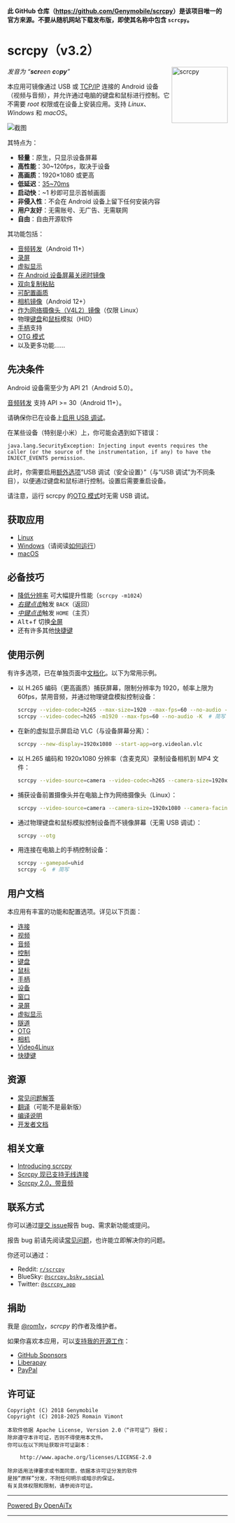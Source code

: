 **此 GitHub 仓库（<https://github.com/Genymobile/scrcpy>）是该项目唯一的官方来源。不要从随机网站下载发布版，即使其名称中包含 `scrcpy`。**

# scrcpy（v3.2）

<img src="app/data/icon.svg" width="128" height="128" alt="scrcpy" align="right" />

_发音为 “**scr**een **c**o**py**”_

本应用可镜像通过 USB 或 [TCP/IP](doc/connection.md#tcpip-wireless) 连接的 Android 设备（视频与音频），并允许通过电脑的键盘和鼠标进行控制。它不需要 _root_ 权限或在设备上安装应用。支持 _Linux_、_Windows_ 和 _macOS_。

![截图](assets/screenshot-debian-600.jpg)

其特点为：

 - **轻量**：原生，只显示设备屏幕
 - **高性能**：30~120fps，取决于设备
 - **高画质**：1920×1080 或更高
 - **低延迟**：[35~70ms][lowlatency]
 - **启动快**：~1 秒即可显示首帧画面
 - **非侵入性**：不会在 Android 设备上留下任何安装内容
 - **用户友好**：无需账号、无广告、无需联网
 - **自由**：自由开源软件

[lowlatency]: https://github.com/Genymobile/scrcpy/pull/646

其功能包括：
 - [音频转发](doc/audio.md)（Android 11+）
 - [录屏](doc/recording.md)
 - [虚拟显示](doc/virtual_display.md)
 - [在 Android 设备屏幕关闭时镜像](doc/device.md#turn-screen-off)
 - [双向复制粘贴](doc/control.md#copy-paste)
 - [可配置画质](doc/video.md)
 - [相机镜像](doc/camera.md)（Android 12+）
 - [作为网络摄像头（V4L2）镜像](doc/v4l2.md)（仅限 Linux）
 - 物理[键盘][hid-keyboard]和[鼠标][hid-mouse]模拟（HID）
 - [手柄](doc/gamepad.md)支持
 - [OTG 模式](doc/otg.md)
 - 以及更多功能……

[hid-keyboard]: doc/keyboard.md#physical-keyboard-simulation
[hid-mouse]: doc/mouse.md#physical-mouse-simulation

## 先决条件

Android 设备需至少为 API 21（Android 5.0）。

[音频转发](doc/audio.md) 支持 API >= 30（Android 11+）。

请确保你已在设备上[启用 USB 调试][enable-adb]。

[enable-adb]: https://developer.android.com/studio/debug/dev-options#enable

在某些设备（特别是小米）上，你可能会遇到如下错误：

```
java.lang.SecurityException: Injecting input events requires the caller (or the source of the instrumentation, if any) to have the INJECT_EVENTS permission.
```

此时，你需要启用[额外选项][control]“USB 调试（安全设置）”（与“USB 调试”为不同条目），以便通过键盘和鼠标进行控制。设置后需要重启设备。

[control]: https://github.com/Genymobile/scrcpy/issues/70#issuecomment-373286323

请注意，运行 scrcpy 的[OTG 模式](doc/otg.md)时无需 USB 调试。

## 获取应用

 - [Linux](doc/linux.md)
 - [Windows](doc/windows.md)（请阅读[如何运行](doc/windows.md#run)）
 - [macOS](doc/macos.md)

## 必备技巧

 - [降低分辨率](doc/video.md#size) 可大幅提升性能（`scrcpy -m1024`）
 - [_右键点击_](doc/mouse.md#mouse-bindings)触发 `BACK`（返回）
 - [_中键点击_](doc/mouse.md#mouse-bindings)触发 `HOME`（主页）
 - <kbd>Alt</kbd>+<kbd>f</kbd> 切换[全屏](doc/window.md#fullscreen)
 - 还有许多其他[快捷键](doc/shortcuts.md)

## 使用示例

有许多选项，已在单独页面中[文档化](#user-documentation)。以下为常用示例。

 - 以 H.265 编码（更高画质）捕获屏幕，限制分辨率为 1920，帧率上限为 60fps，禁用音频，并通过物理键盘模拟控制设备：

    ```bash
    scrcpy --video-codec=h265 --max-size=1920 --max-fps=60 --no-audio --keyboard=uhid
    scrcpy --video-codec=h265 -m1920 --max-fps=60 --no-audio -K  # 简写
    ```

 - 在新的虚拟显示屏启动 VLC（与设备屏幕分离）：

    ```bash
    scrcpy --new-display=1920x1080 --start-app=org.videolan.vlc
    ```

 - 以 H.265 编码和 1920x1080 分辨率（含麦克风）录制设备相机到 MP4 文件：

    ```bash
    scrcpy --video-source=camera --video-codec=h265 --camera-size=1920x1080 --record=file.mp4
    ```

 - 捕获设备前置摄像头并在电脑上作为网络摄像头（Linux）：

    ```bash
    scrcpy --video-source=camera --camera-size=1920x1080 --camera-facing=front --v4l2-sink=/dev/video2 --no-playback
    ```

 - 通过物理键盘和鼠标模拟控制设备而不镜像屏幕（无需 USB 调试）：

    ```bash
    scrcpy --otg
    ```

 - 用连接在电脑上的手柄控制设备：

    ```bash
    scrcpy --gamepad=uhid
    scrcpy -G  # 简写
    ```

## 用户文档

本应用有丰富的功能和配置选项。详见以下页面：

 - [连接](doc/connection.md)
 - [视频](doc/video.md)
 - [音频](doc/audio.md)
 - [控制](doc/control.md)
 - [键盘](doc/keyboard.md)
 - [鼠标](doc/mouse.md)
 - [手柄](doc/gamepad.md)
 - [设备](doc/device.md)
 - [窗口](doc/window.md)
 - [录屏](doc/recording.md)
 - [虚拟显示](doc/virtual_display.md)
 - [隧道](doc/tunnels.md)
 - [OTG](doc/otg.md)
 - [相机](doc/camera.md)
 - [Video4Linux](doc/v4l2.md)
 - [快捷键](doc/shortcuts.md)

## 资源

 - [常见问题解答](FAQ.md)
 - [翻译][wiki]（可能不是最新版）
 - [编译说明](doc/build.md)
 - [开发者文档](doc/develop.md)

[wiki]: https://github.com/Genymobile/scrcpy/wiki

## 相关文章

- [Introducing scrcpy][article-intro]
- [Scrcpy 现已支持无线连接][article-tcpip]
- [Scrcpy 2.0，带音频][article-scrcpy2]

[article-intro]: https://blog.rom1v.com/2018/03/introducing-scrcpy/
[article-tcpip]: https://www.genymotion.com/blog/open-source-project-scrcpy-now-works-wirelessly/
[article-scrcpy2]: https://blog.rom1v.com/2023/03/scrcpy-2-0-with-audio/

## 联系方式

你可以通过[提交 issue][issue]报告 bug、需求新功能或提问。

报告 bug 前请先阅读[常见问题](FAQ.md)，也许能立即解决你的问题。

[issue]: https://github.com/Genymobile/scrcpy/issues

你还可以通过：

 - Reddit: [`r/scrcpy`](https://www.reddit.com/r/scrcpy)
 - BlueSky: [`@scrcpy.bsky.social`](https://bsky.app/profile/scrcpy.bsky.social)
 - Twitter: [`@scrcpy_app`](https://twitter.com/scrcpy_app)

## 捐助

我是 [@rom1v](https://github.com/rom1v)，_scrcpy_ 的作者及维护者。

如果你喜欢本应用，可以[支持我的开源工作][donate]：
 - [GitHub Sponsors](https://github.com/sponsors/rom1v)
 - [Liberapay](https://liberapay.com/rom1v/)
 - [PayPal](https://paypal.me/rom2v)

[donate]: https://blog.rom1v.com/about/#support-my-open-source-work

## 许可证

    Copyright (C) 2018 Genymobile
    Copyright (C) 2018-2025 Romain Vimont

    本软件依据 Apache License, Version 2.0（“许可证”）授权；
    除非遵守本许可证，否则不得使用本文件。
    你可以在以下网址获取许可证副本：

        http://www.apache.org/licenses/LICENSE-2.0

    除非适用法律要求或书面同意，依据本许可证分发的软件
    是按“原样”分发，不附任何明示或暗示的保证。
    有关具体权限和限制，请参阅许可证。

---

[Powered By OpenAiTx](https://github.com/OpenAiTx/OpenAiTx)

---